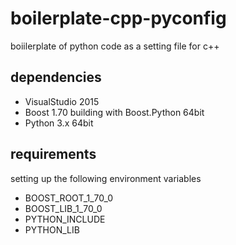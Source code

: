 # boilerplate-cpp-pyconfig
boiilerplate of python code as a setting file for c++

## dependencies
- VisualStudio 2015
- Boost 1.70 building with Boost.Python 64bit
- Python 3.x 64bit

## requirements
setting up the following environment variables
- BOOST_ROOT_1_70_0
- BOOST_LIB_1_70_0
- PYTHON_INCLUDE
- PYTHON_LIB
